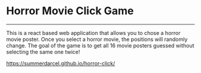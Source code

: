 # Horror Movie Click Game
***
This is a react based web application that allows you to chose a horror movie poster.  Once you select a horror movie, the positions will randomly change.  The goal of the game is to get all 16 movie posters guessed without selecting the same one twice! 

 https://summerdarcel.github.io/horror-click/
